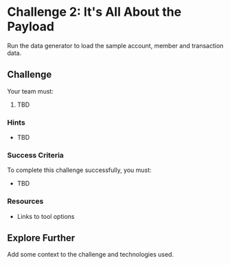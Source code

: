 # Challenge 2: It's All About the Payload

Run the data generator to load the sample account, member and transaction data.

## Challenge

Your team must:

1. TBD

### Hints

- TBD

### Success Criteria

To complete this challenge successfully, you must:

- TBD

### Resources

- Links to tool options

## Explore Further

Add some context to the challenge and technologies used.
